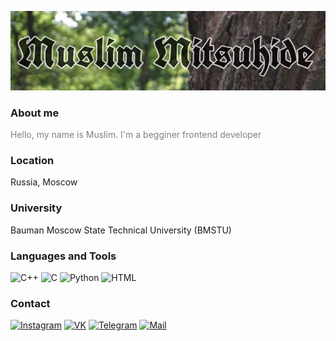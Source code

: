 [![Header](https://github.com/muslimitsuhide/muslimitsuhide/blob/main/assets/ubnb.jpeg)](https://www.instagram.com/muslimitsuhide/)

### About me
<p style='color:grey'>Hello, my name is Muslim. I'm a begginer frontend developer</p>

### Location 
Russia, Moscow
### University
Bauman Moscow State Technical University (BMSTU)
### Languages and Tools
![C++](https://img.shields.io/badge/-C++-2F4F4F?style=for-the-badge&logo=C%2b%2b&logoColor=1E90FF)
![C](https://img.shields.io/badge/-C-2F4F4F?style=for-the-badge&logo=C&logoColor=4169E1)
![Python](https://img.shields.io/badge/-Python-2F4F4F?style=for-the-badge&logo=python&logoColor=orange)
![HTML](https://img.shields.io/badge/-HTML-2F4F4F?style=for-the-badge&logo=https://github.com/muslimitsuhide/muslimitsuhide/blob/main/assets/html.png&logoColor=1E90FF)
### Contact
[![Instagram](https://img.shields.io/badge/-Instagram-2F4F4F?style=for-the-badge&logo=instagram&logoColor=FF7F50)](https://www.instagram.com/muslimitsuhide/)
[![VK](https://img.shields.io/badge/-vkontakte-2F4F4F?style=for-the-badge&logo=vk&logoColor=4169E1)](https://vk.com/muslimitsuhide)
[![Telegram](https://img.shields.io/badge/-telegram-2F4F4F?style=for-the-badge&logo=telegram&logoColor=4169E1)](https://t.me/muslimitsuhide)
[![Mail](https://img.shields.io/badge/-mail-2F4F4F?style=for-the-badge&logo=mail.ru&logoColor=FF7F50)](https://e.mail.ru/cgi-bin/sentmsg?To=mamad.muslim@mail.ru&from=otvet&afterReload=1)